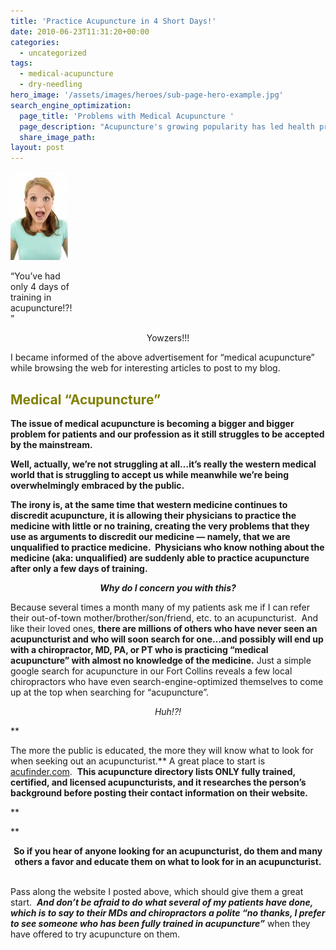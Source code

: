 ```yaml
---
title: 'Practice Acupuncture in 4 Short Days!'
date: 2010-06-23T11:31:20+00:00
categories:
  - uncategorized
tags:
  - medical-acupuncture
  - dry-needling
hero_image: '/assets/images/heroes/sub-page-hero-example.jpg'
search_engine_optimization:
  page_title: 'Problems with Medical Acupuncture '
  page_description: "Acupuncture's growing popularity has led health professionals to seek extremely short trainings in 'medical acupuncture' and/or dry needling. This is often dangerous."
  share_image_path:
layout: post
---
```

<div id="attachment_806" style="width: 102px" class="wp-caption alignleft">
  <img class="size-full wp-image-806 " title="Woman afraid to get acupuncture from untrained medical professional" src="/assets/images/wp-content/uploads/2010/06/image-scared-person1-e1277314104924.jpg" alt="Acupuncture without training is scary" width="92" height="141" />
  
  <p class="wp-caption-text">
    &#8220;You&#8217;ve had only 4 days of training in acupuncture!?!&#8221;
  </p>
</div>


<p style="text-align: center;">
  Yowzers!!!
</p>

I became informed of the above advertisement for &#8220;medical acupuncture&#8221; while browsing the web for interesting articles to post to my blog.

## <span style="color: #808000;"><strong>Medical &#8220;Acupuncture&#8221;</strong></span>

**The issue of medical acupuncture is becoming a bigger and bigger problem for patients and our profession as it still struggles to be accepted by the mainstream.**

**Well, actually, we&#8217;re not struggling at all&#8230;it&#8217;s really the western medical world that is struggling to accept us while meanwhile we&#8217;re being overwhelmingly embraced by the public.**

**The irony is, at the same time that western medicine continues to discredit acupuncture, it is allowing their physicians to practice the medicine with little or no training, creating the very problems that they use as arguments to discredit our medicine &#8212; namely, that we are unqualified to practice medicine.  Physicians who know nothing about the medicine (aka: unqualified) are suddenly able to practice acupuncture after only a few days of training.**

<p style="text-align: center;">
  <strong><em>Why do I concern you with this?</em><br /> </strong>
</p>

Because several times a month many of my patients ask me if I can refer their out-of-town mother/brother/son/friend, etc. to an acupuncturist.  And like their loved ones, **there are millions of others who have never seen an acupuncturist and who will soon search for one&#8230;and possibly will end up with a chiropractor, MD, PA, or PT who is practicing &#8220;medical acupuncture&#8221; with almost no knowledge of the medicine.** Just a simple google search for acupuncture in our Fort Collins reveals a few local chiropractors who have even search-engine-optimized themselves to come up at the top when searching for &#8220;acupuncture&#8221;.

<p style="text-align: center;">
  <em>Huh!?!</em>
</p>

**
  
The more the public is educated, the more they will know what to look for when seeking out an acupuncturist.** A great place to start is <a href="http://r20.rs6.net/tn.jsp?et=1103486434302&s=0&e=001Mi_yGIJIhISiLSebEf2sX-EMrw-ja56TNNavf7oiIzFndPEOudIU2NOBAFQCTQ2aoJDkyF17q5o-dKcv0AjZNhO_vSCXec2PwNPiCJMzPPzgwGCMiM_5qQ==" target="_blank" rel="noopener">acufinder.com</a>.  **This acupuncture directory lists ONLY fully trained, certified, and licensed acupuncturists, and it researches the person&#8217;s background before posting their contact information on their website.** 
  
**
  
** 

<div style="text-align: center;">
  <strong>So if you hear of anyone looking for an acupuncturist, do them and many others a favor and educate them on what to look for in an acupuncturist.</strong>
</div>

<div style="text-align: center;">
  <strong> </strong>
</div>

Pass along the website I posted above, which should give them a great start.  _**And don&#8217;t be afraid to do what several of my patients have done, which is to say to their MDs and chiropractors a polite &#8220;no thanks, I prefer to see someone who has been fully trained in acupuncture&#8221;**_ when they have offered to try acupuncture on them.